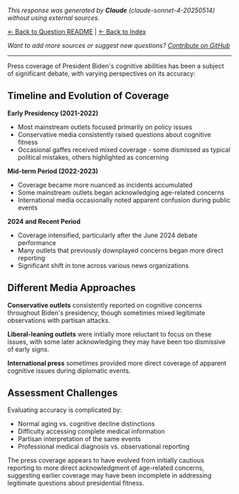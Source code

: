 <!-- 
Generated by: claude
Model: claude-sonnet-4-20250514
Prompt type: default
Generated at: 2025-06-08T19:15:36.851952
-->

*This response was generated by **Claude** (claude-sonnet-4-20250514) without using external sources.*

[← Back to Question README](README.md) | [← Back to Index](../README.md)

*Want to add more sources or suggest new questions? [Contribute on GitHub](https://github.com/justinwest/SuggestedSources)*

---

Press coverage of President Biden's cognitive abilities has been a subject of significant debate, with varying perspectives on its accuracy:

## Timeline and Evolution of Coverage

**Early Presidency (2021-2022)**
- Most mainstream outlets focused primarily on policy issues
- Conservative media consistently raised questions about cognitive fitness
- Occasional gaffes received mixed coverage - some dismissed as typical political mistakes, others highlighted as concerning

**Mid-term Period (2022-2023)**
- Coverage became more nuanced as incidents accumulated
- Some mainstream outlets began acknowledging age-related concerns
- International media occasionally noted apparent confusion during public events

**2024 and Recent Period**
- Coverage intensified, particularly after the June 2024 debate performance
- Many outlets that previously downplayed concerns began more direct reporting
- Significant shift in tone across various news organizations

## Different Media Approaches

**Conservative outlets** consistently reported on cognitive concerns throughout Biden's presidency, though sometimes mixed legitimate observations with partisan attacks.

**Liberal-leaning outlets** were initially more reluctant to focus on these issues, with some later acknowledging they may have been too dismissive of early signs.

**International press** sometimes provided more direct coverage of apparent cognitive issues during diplomatic events.

## Assessment Challenges

Evaluating accuracy is complicated by:
- Normal aging vs. cognitive decline distinctions
- Difficulty accessing complete medical information
- Partisan interpretation of the same events
- Professional medical diagnosis vs. observational reporting

The press coverage appears to have evolved from initially cautious reporting to more direct acknowledgment of age-related concerns, suggesting earlier coverage may have been incomplete in addressing legitimate questions about presidential fitness.